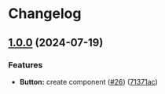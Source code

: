 # Changelog

## [1.0.0](https://github.com/nuxt/ui/compare/v2.16.0...v2.17.0) (2024-07-19)


### Features

* **Button:** create component ([#26](https://github.com/nuxtlabs/ui/issues/26)) ([71371ac](https://github.com/nuxtlabs/ui/commit/71371ac34ec23fb75d35f9240b1889efd3f6954b))


